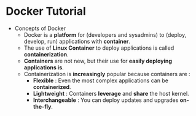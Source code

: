 # Docker Tutorial

- Concepts of Docker
  - Docker is a __platform__ for (developers and sysadmins) to (deploy, develop, run) applications with __container__.
  - The use of __Linux Container__ to deploy applications is called __containerization__.
  - __Containers__ are not new, but their use for __easily deploying applications is__.
  - Containerization is __increasingly__ popular because containers are :
    - __Flexible__ : Even the most complex applications can be __containerized__.
    - __Lightweight__ : Containers __leverage__ and __share__ the host kernel.
    - __Interchangeable__ : You can deploy updates and upgrades __on-the-fly__.

